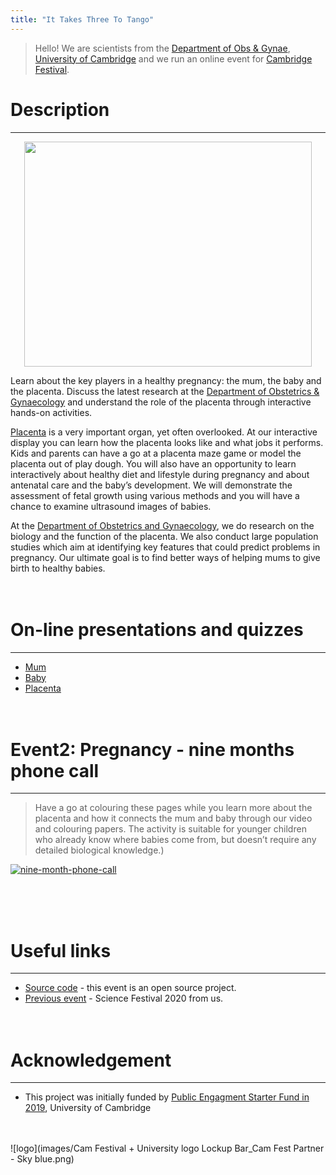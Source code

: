 ```yaml
---
title: "It Takes Three To Tango"
---
```


> Hello! 
> We are scientists from the [Department of Obs & Gynae](https://www.obgyn.cam.ac.uk/), [University of Cambridge](https://www.cam.ac.uk/) and we run an online event for [Cambridge Festival](https://www.sciencefestival.cam.ac.uk/). 

# Description
***
<p align="center">
<img width="460" height="360" src="img/take3_to_tango.png">
</p>

Learn about the key players in a healthy pregnancy: the mum, the baby and the placenta. Discuss the latest research at the [Department of Obstetrics & Gynaecology](https://www.obgyn.cam.ac.uk/) and understand the role of the placenta through interactive hands-on activities.

[Placenta](https://en.wikipedia.org/wiki/Placenta) is a very important organ, yet often overlooked. At our interactive display you can learn how the placenta looks like and what jobs it performs. Kids and parents can have a go at a placenta maze game or model the placenta out of play dough. You will also have an opportunity to learn interactively about healthy diet and lifestyle during pregnancy and about antenatal care and the baby’s development. We will demonstrate the assessment of fetal growth using various methods and you will have a chance to examine ultrasound images of babies.

At the [Department of Obstetrics and Gynaecology](https://www.obgyn.cam.ac.uk/), we do research on the biology and the function of the placenta. We also conduct large population studies which aim at identifying key features that could predict problems in pregnancy. Our ultimate goal is to find better ways of helping mums to give birth to healthy babies.
<br><br><br>

# On-line presentations and quizzes
***
* [Mum](slide-and-quiz/mother.html)
* [Baby](slide-and-quiz/baby.html)
* [Placenta](slide-and-quiz/placenta.html)
<br><br><br>

# Event2: Pregnancy - nine months phone call
***
> Have a go at colouring these pages while you learn more about the placenta and how it connects the mum and baby through our video and colouring papers. The activity is suitable for younger children who already know where babies come from, but doesn’t require any detailed biological knowledge.)

[![nine-month-phone-call](img/baby-and-placenta.jpg)](nine-month-phone-call.html)

<br><br><br>

# Useful links 
***
* [Source code](https://github.com/ObsGynaeCam/CF2021) - this event is an open source project.
* [Previous event](https://sung.github.io/CamObsGynCSF2020/) - Science Festival 2020 from us.
<br><br><br>

# Acknowledgement
***
* This project was initially funded by [Public Engagment Starter Fund in 2019](https://www.cam.ac.uk/public-engagement/information-for-staff-and-students/public-engagement-starter-fund-0), University of Cambridge
<br><br><br>

![logo](images/Cam Festival + University logo Lockup Bar_Cam Fest Partner - Sky blue.png)
<!--<img align="left" wdith="360" height="300" src="img/Yellow-03.jpg">-->

